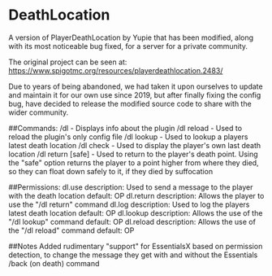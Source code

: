 # DeathLocation
A version of PlayerDeathLocation by Yupie that has been modified, along with its most noticeable bug fixed, for a server for a private community.

The original project can be seen at: https://www.spigotmc.org/resources/playerdeathlocation.2483/

Due to years of being abandoned, we had taken it upon ourselves to update and maintain it for our own use since 2019, but after finally fixing the config bug, have decided to release the modified source code to share with the wider community.

##Commands:
/dl - Displays info about the plugin
/dl reload - Used to reload the plugin's only config file
/dl lookup <name> - Used to lookup a players latest death location
/dl check - Used to display the player's own last death location
/dl return [safe] - Used to return to the player's death point. Using the "safe" option returns the player to a point higher from where they died, so they can float down safely to it, if they died by suffocation
  
##Permissions:
dl.use
  description: Used to send a message to the player with the death location
  default: OP
dl.return
  description: Allows the player to use the "/dl return" command
dl.log
  description: Used to log the players latest death location
  default: OP
dl.lookup
  description: Allows the use of the "/dl lookup" command
  default: OP
dl.reload
  description: Allows the use of the "/dl reload" command
  default: OP
  
##Notes
Added rudimentary "support" for EssentialsX based on permission detection, to change the message they get with and without the Essentials /back (on death) command
